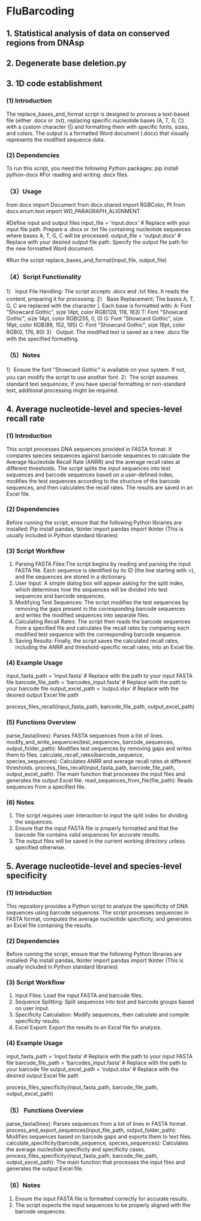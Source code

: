 # FluBarcoding
## 1. Statistical analysis of data on conserved regions from DNAsp

## 2. Degenerate base deletion.py
## 3. 1D code establishment
### (1) Introduction
The replace_bases_and_format script is designed to process a text-based file (either .docx or .txt), replacing specific nucleotide bases (A, T, G, C) with a custom character (|) and formatting them with specific fonts, sizes, and colors. The output is a formatted Word document (.docx) that visually represents the modified sequence data.
### (2) Dependencies
To run this script, you need the following Python packages:
pip install python-docx #For reading and writing .docx files.
### （3）Usage
from docx import Document
from docx.shared import RGBColor, Pt
from docx.enum.text import WD_PARAGRAPH_ALIGNMENT

#Define input and output files
input_file = 'input.docx'  # Replace with your input file path. Prepare a .docx or .txt file containing nucleotide sequences where bases A, T, G, C will be processed.
output_file = 'output.docx'  # Replace with your desired output file path. Specify the output file path for the new formatted Word document.

#Run the script
replace_bases_and_format(input_file, output_file)
### （4）Script Functionality
1） Input File Handling: The script accepts .docx and .txt files. It reads the content, preparing it for processing.
2） Base Replacement:
  The bases A, T, G, C are replaced with the character |.
  Each base is formatted with:
    A: Font "Showcard Gothic", size 14pt, color RGB(128, 118, 163)
    T: Font "Showcard Gothic", size 14pt, color RGB(255, 0, 0)
    G: Font "Showcard Gothic", size 16pt, color RGB(86, 152, 195)
    C: Font "Showcard Gothic", size 16pt, color RGB(0, 176, 80)
3） Output: The modified text is saved as a new .docx file with the specified formatting.
### （5）Notes
1）Ensure the font "Showcard Gothic" is available on your system. If not, you can modify the script to use another font.
2）The script assumes standard text sequences; if you have special formatting or non-standard text, additional processing might be required.
## 4. Average nucleotide-level and species-level recall rate
### (1) Introduction
This script processes DNA sequences provided in FASTA format. It compares species sequences against barcode sequences to calculate the Average Nucleotide Recall Rate (ANRR) and the average recall rates at different thresholds. The script splits the input sequences into test sequences and barcode sequences based on a user-defined index, modifies the test sequences according to the structure of the barcode sequences, and then calculates the recall rates. The results are saved in an Excel file.
### (2) Dependencies
Before running the script, ensure that the following Python libraries are installed:
Pip install pandas, tkinter
import pandas
import tkinter (This is usually included in Python standard libraries)
### (3) Script Workflow
1)	Parsing FASTA Files:The script begins by reading and parsing the input FASTA file. Each sequence is identified by its ID (the line starting with >), and the sequences are stored in a dictionary.
2)	User Input: A simple dialog box will appear asking for the split index, which determines how the sequences will be divided into test sequences and barcode sequences.
3)	Modifying Test Sequences: The script modifies the test sequences by removing the gaps present in the corresponding barcode sequences and writes the modified sequences into separate files.
4)	Calculating Recall Rates: The script then reads the barcode sequences from a specified file and calculates the recall rates by comparing each modified test sequence with the corresponding barcode sequence.
5)	Saving Results: Finally, the script saves the calculated recall rates, including the ANRR and threshold-specific recall rates, into an Excel file.
### (4) Example Usage
input_fasta_path = ‘input.fasta’ # Replace with the path to your input FASTA file
barcode_file_path = ‘barcodes_input.fasta’ # Replace with the path to your barcode file
output_excel_path = ‘output.xlsx’ # Replace with the desired output Excel file path

process_files_recall(input_fasta_path, barcode_file_path, output_excel_path)
### (5) Functions Overview
parse_fasta(lines): Parses FASTA sequences from a list of lines.
modify_and_write_sequences(test_sequences, barcode_sequences, output_folder_path): Modifies test sequences by removing gaps and writes them to files.
calculate_recall_rates(barcode_sequence, species_sequences): Calculates ANRR and average recall rates at different thresholds.
process_files_recall(input_fasta_path, barcode_file_path, output_excel_path): The main function that processes the input files and generates the output Excel file.
read_sequences_from_file(file_path): Reads sequences from a specified file.
### (6) Notes
1.	The script requires user interaction to input the split index for dividing the sequences.
2.	Ensure that the input FASTA file is properly formatted and that the barcode file contains valid sequences for accurate results.
3.	The output files will be saved in the current working directory unless specified otherwise.

## 5. Average nucleotide-level and species-level specificity
### (1) Introduction
This repository provides a Python script to analyze the specificity of DNA sequences using barcode sequences. The script processes sequences in FASTA format, computes the average nucleotide specificity, and generates an Excel file containing the results.
### (2) Dependencies
Before running the script, ensure that the following Python libraries are installed:
Pip install pandas, tkinter
import pandas
import tkinter (This is usually included in Python standard libraries)
### (3) Script Workflow
1)	Input Files: Load the input FASTA and barcode files.
2)	Sequence Splitting: Split sequences into test and barcode groups based on user input.
3)	Specificity Calculation: Modify sequences, then calculate and compile specificity results.
4)	Excel Export: Export the results to an Excel file for analysis.
### (4) Example Usage
input_fasta_path = ‘input.fasta’ # Replace with the path to your input FASTA file
barcode_file_path = ‘barcodes_input.fasta’ # Replace with the path to your barcode file
output_excel_path = ‘output.xlsx’ # Replace with the desired output Excel file path

process_files_specificity(input_fasta_path, barcode_file_path, output_excel_path)
### （5） Functions Overview
parse_fasta(lines): Parses sequences from a list of lines in FASTA format.
process_and_export_sequences(input_file_path, output_folder_path): Modifies sequences based on barcode gaps and exports them to text files.
calculate_specificity(barcode_sequence, species_sequences): Calculates the average nucleotide specificity and specificity cases.
process_files_specificity(input_fasta_path, barcode_file_path, output_excel_path): The main function that processes the input files and generates the output Excel file.
### （6）Notes
1.	Ensure the input FASTA file is formatted correctly for accurate results.
2.	The script expects the input sequences to be properly aligned with the barcode sequences.
